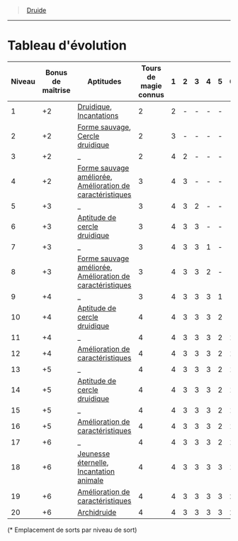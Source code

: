 ﻿---
!ClassEvolutionItem
Name: Tableau d'évolution
Id: druid_hd.md#tableau-dévolution
ParentLink: druid_hd.md#druide
ParentName: Druide
NameLevel: 1
Attributes:
  Name: Tableau d'évolution
  Markdown: >+
    # <!--Name-->Tableau d'évolution<!--/Name-->


    |Niveau|Bonus <!--br-->de <!--br-->maîtrise|Aptitudes|Tours <!--br-->de <!--br-->magie <!--br-->connus|1|2|3|4|5|6|7|8|9|

    |---|---|---|---|---|---|---|---|---|---|---|---|---|

    |1|+2|[Druidique](hd_druid_druidique.md), [Incantations](hd_druid_incantations.md)|2|2|-|-|-|-|-|-|-|-|

    |2|+2|[Forme sauvage](hd_druid_forme_sauvage.md), [Cercle druidique](hd_druid_cercle_druidique.md)|2|3|-|-|-|-|-|-|-|-|

    |3|+2|_|2|4|2|-|-|-|-|-|-|-|

    |4|+2|[Forme sauvage améliorée](hd_druid_forme_sauvage.md), [Amélioration de caractéristiques](hd_druid_amelioration_de_caracteristiques.md)|3|4|3|-|-|-|-|-|-|-|

    |5|+3|_|3|4|3|2|-|-|-|-|-|-|

    |6|+3|[Aptitude de cercle druidique](hd_druid_cercle_druidique.md)|3|4|3|3|-|-|-|-|-|-|

    |7|+3|_|3|4|3|3|1|-|-|-|-|-|

    |8|+3|[Forme sauvage améliorée](hd_druid_forme_sauvage.md), [Amélioration de caractéristiques](hd_druid_amelioration_de_caracteristiques.md)|3|4|3|3|2|-|-|-|-|-|

    |9|+4|_|3|4|3|3|3|1|-|-|-|-|

    |10|+4|[Aptitude de cercle druidique](hd_druid_cercle_druidique.md)|4|4|3|3|3|2|-|-|-|-|

    |11|+4|_|4|4|3|3|3|2|1|-|-|-|

    |12|+4|[Amélioration de caractéristiques](hd_druid_amelioration_de_caracteristiques.md)|4|4|3|3|3|2|1|-|-|-|

    |13|+5|_|4|4|3|3|3|2|1|1|-|-|

    |14|+5|[Aptitude de cercle druidique](hd_druid_cercle_druidique.md)|4|4|3|3|3|2|1|1|-|-|

    |15|+5|_|4|4|3|3|3|2|1|1|1|-|

    |16|+5|[Amélioration de caractéristiques](hd_druid_amelioration_de_caracteristiques.md)|4|4|3|3|3|2|1|1|1|-|

    |17|+6|_|4|4|3|3|3|2|1|1|1|1|

    |18|+6|[Jeunesse éternelle](hd_druid_jeunesse_eternelle.md), [Incantation animale](hd_druid_incantation_animale.md)|4|4|3|3|3|3|1|1|1|1|

    |19|+6|[Amélioration de caractéristiques](hd_druid_amelioration_de_caracteristiques.md)|4|4|3|3|3|3|2|1|1|1|

    |20|+6|[Archidruide](hd_druid_archidruide.md)|4|4|3|3|3|3|2|2|1|1|


    (* Emplacement de sorts par niveau de sort)

AttributesDictionary: >+
  Name: Tableau d'évolution

  Markdown: >+

    # <!--Name-->Tableau d'évolution<!--/Name-->





    |Niveau|Bonus <!--br-->de <!--br-->maîtrise|Aptitudes|Tours <!--br-->de <!--br-->magie <!--br-->connus|1|2|3|4|5|6|7|8|9|



    |---|---|---|---|---|---|---|---|---|---|---|---|---|



    |1|+2|[Druidique](hd_druid_druidique.md), [Incantations](hd_druid_incantations.md)|2|2|-|-|-|-|-|-|-|-|



    |2|+2|[Forme sauvage](hd_druid_forme_sauvage.md), [Cercle druidique](hd_druid_cercle_druidique.md)|2|3|-|-|-|-|-|-|-|-|



    |3|+2|_|2|4|2|-|-|-|-|-|-|-|



    |4|+2|[Forme sauvage améliorée](hd_druid_forme_sauvage.md), [Amélioration de caractéristiques](hd_druid_amelioration_de_caracteristiques.md)|3|4|3|-|-|-|-|-|-|-|



    |5|+3|_|3|4|3|2|-|-|-|-|-|-|



    |6|+3|[Aptitude de cercle druidique](hd_druid_cercle_druidique.md)|3|4|3|3|-|-|-|-|-|-|



    |7|+3|_|3|4|3|3|1|-|-|-|-|-|



    |8|+3|[Forme sauvage améliorée](hd_druid_forme_sauvage.md), [Amélioration de caractéristiques](hd_druid_amelioration_de_caracteristiques.md)|3|4|3|3|2|-|-|-|-|-|



    |9|+4|_|3|4|3|3|3|1|-|-|-|-|



    |10|+4|[Aptitude de cercle druidique](hd_druid_cercle_druidique.md)|4|4|3|3|3|2|-|-|-|-|



    |11|+4|_|4|4|3|3|3|2|1|-|-|-|



    |12|+4|[Amélioration de caractéristiques](hd_druid_amelioration_de_caracteristiques.md)|4|4|3|3|3|2|1|-|-|-|



    |13|+5|_|4|4|3|3|3|2|1|1|-|-|



    |14|+5|[Aptitude de cercle druidique](hd_druid_cercle_druidique.md)|4|4|3|3|3|2|1|1|-|-|



    |15|+5|_|4|4|3|3|3|2|1|1|1|-|



    |16|+5|[Amélioration de caractéristiques](hd_druid_amelioration_de_caracteristiques.md)|4|4|3|3|3|2|1|1|1|-|



    |17|+6|_|4|4|3|3|3|2|1|1|1|1|



    |18|+6|[Jeunesse éternelle](hd_druid_jeunesse_eternelle.md), [Incantation animale](hd_druid_incantation_animale.md)|4|4|3|3|3|3|1|1|1|1|



    |19|+6|[Amélioration de caractéristiques](hd_druid_amelioration_de_caracteristiques.md)|4|4|3|3|3|3|2|1|1|1|



    |20|+6|[Archidruide](hd_druid_archidruide.md)|4|4|3|3|3|3|2|2|1|1|





    (* Emplacement de sorts par niveau de sort)



---
> [Druide](hd_druid.md)

---

# Tableau d'évolution

|Niveau|Bonus de maîtrise|Aptitudes|Tours de magie connus|1|2|3|4|5|6|7|8|9|
|---|---|---|---|---|---|---|---|---|---|---|---|---|
|1|+2|[Druidique](hd_druid_druidique.md), [Incantations](hd_druid_incantations.md)|2|2|-|-|-|-|-|-|-|-|
|2|+2|[Forme sauvage](hd_druid_forme_sauvage.md), [Cercle druidique](hd_druid_cercle_druidique.md)|2|3|-|-|-|-|-|-|-|-|
|3|+2|_|2|4|2|-|-|-|-|-|-|-|
|4|+2|[Forme sauvage améliorée](hd_druid_forme_sauvage.md), [Amélioration de caractéristiques](hd_druid_amelioration_de_caracteristiques.md)|3|4|3|-|-|-|-|-|-|-|
|5|+3|_|3|4|3|2|-|-|-|-|-|-|
|6|+3|[Aptitude de cercle druidique](hd_druid_cercle_druidique.md)|3|4|3|3|-|-|-|-|-|-|
|7|+3|_|3|4|3|3|1|-|-|-|-|-|
|8|+3|[Forme sauvage améliorée](hd_druid_forme_sauvage.md), [Amélioration de caractéristiques](hd_druid_amelioration_de_caracteristiques.md)|3|4|3|3|2|-|-|-|-|-|
|9|+4|_|3|4|3|3|3|1|-|-|-|-|
|10|+4|[Aptitude de cercle druidique](hd_druid_cercle_druidique.md)|4|4|3|3|3|2|-|-|-|-|
|11|+4|_|4|4|3|3|3|2|1|-|-|-|
|12|+4|[Amélioration de caractéristiques](hd_druid_amelioration_de_caracteristiques.md)|4|4|3|3|3|2|1|-|-|-|
|13|+5|_|4|4|3|3|3|2|1|1|-|-|
|14|+5|[Aptitude de cercle druidique](hd_druid_cercle_druidique.md)|4|4|3|3|3|2|1|1|-|-|
|15|+5|_|4|4|3|3|3|2|1|1|1|-|
|16|+5|[Amélioration de caractéristiques](hd_druid_amelioration_de_caracteristiques.md)|4|4|3|3|3|2|1|1|1|-|
|17|+6|_|4|4|3|3|3|2|1|1|1|1|
|18|+6|[Jeunesse éternelle](hd_druid_jeunesse_eternelle.md), [Incantation animale](hd_druid_incantation_animale.md)|4|4|3|3|3|3|1|1|1|1|
|19|+6|[Amélioration de caractéristiques](hd_druid_amelioration_de_caracteristiques.md)|4|4|3|3|3|3|2|1|1|1|
|20|+6|[Archidruide](hd_druid_archidruide.md)|4|4|3|3|3|3|2|2|1|1|

(* Emplacement de sorts par niveau de sort)

